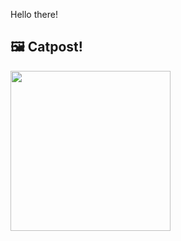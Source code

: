 Hello there!



## 🖼️ Catpost!

<sub>
    <img src="https://cdn2.thecatapi.com/images/aWVBkymei.jpg" height="256">
</sub>


